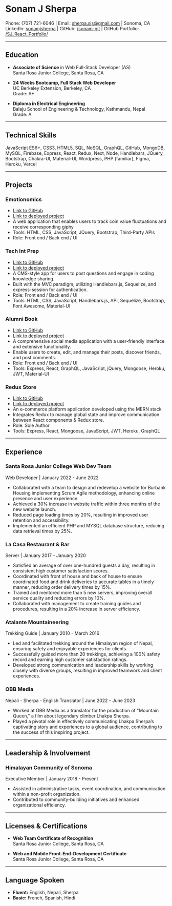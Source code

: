 # Sonam J Sherpa
Phone: (707) 721-6046 | Email: sherpa.sjs@gmail.com | Sonoma, CA
LinkedIn: [sonamjsherpa](https://www.linkedin.com/in/sonamjsherpa) | GitHub: [/sonam-git](https://github.com/sonam-git) | GitHub Portfolio: [/SJ_React_Portfolio/](https://github.com/SJ_React_Portfolio/)

---

## Education

- **Associate of Science** in Web Full-Stack Developer (AS)  
  Santa Rosa Junior College, Santa Rosa, CA

- **24 Weeks Bootcamp, Full Stack Web Developer**  
  UC Berkeley Extension, Berkeley, CA  
  Grade: A+

- **Diploma in Electrical Engineering**  
  Balaju School of Engineering & Technology, Kathmandu, Nepal  
  Grade: A

---

## Technical Skills

JavaScript ES6+, CSS3, HTML5, SQL, NoSQL, GraphQL, GitHub, MongoDB, MySQL, Firebase, Express, React, Redux, Next, Node, Handlebars, JQuery, Bootstrap, Chakra-UI, Material-UI, Wordpress, PHP (familiar), Figma, Heroku, Vercel

---

## Projects

### Emotionomics
- [Link to GitHub](#)
- [Link to deployed project](#)
- A web application that enables users to track coin value fluctuations and receive corresponding giphy
- Tools: HTML, CSS, JavaScript, JQuery, Bootstrap, Third-Party APIs
- Role: Front end / Back end / UI

### Tech Int Prep
- [Link to GitHub](#)
- [Link to deployed project](#)
- A CMS-style app for users to post questions and engage in coding knowledge sharing.
- Built with the MVC paradigm, utilizing Handlebars.js, Sequelize, and express-session for authentication.
- Role: Front end / Back end / UI
- Tools: HTML, CSS, JavaScript, Handlebars.js, API, Sequelize, Bootstrap, Font Awesome, Material-UI

### Alumni Book
- [Link to GitHub](#)
- [Link to deployed project](#)
- A comprehensive social media application with a user-friendly interface and extensive functionality.
- Enable users to create, edit, and manage their posts, discover friends, and post comments.
- Role: Front end / Back end / UI
- Tools: Express, React, GraphQL, JavaScript, jQuery, Mongoose, Heroku, JWT, Material-UI

### Redux Store
- [Link to GitHub](#)
- [Link to deployed project](#)
- An e-commerce platform application developed using the MERN stack
- Integrates Redux to manage global state and improve communication between React components & Redux store.
- Role: Sole Author
- Tools: Express, React, Mongoose, JavaScript, JWT, Heroku, GraphQL

---

## Experience

### Santa Rosa Junior College Web Dev Team
Web Developer | January 2022 - June 2022
- Collaborated with a team to design and redevelop a website for Burbank Housing implementing Scrum Agile methodology, enhancing online presence and user experience.
- Achieved a 30% increase in website traffic within three months of the new website launch.
- Reduced page loading times by 20%, resulting in improved user retention and accessibility.
- Implemented an efficient PHP and MYSQL database structure, reducing data retrieval times by 25%.

### La Casa Restaurant & Bar
Server | January 2017 - January 2020
- Satisfied an average of over one-hundred guests a day, resulting in consistent high customer satisfaction scores.
- Coordinated with front of house and back of house to ensure coordinated food and drink deliveries to accurate tables in a timely manner, reducing order delivery times by 15%.
- Trained and mentored more than 5 new servers, improving overall service quality and reducing errors by 10%.
- Collaborated with management to create training guides and procedures, resulting in a 20% increase in server efficiency.

### Atalante Mountaineering
Trekking Guide | January 2010 - March 2016
- Led and facilitated trekking around the Himalayan region of Nepal, ensuring safety and enjoyable experiences for clients.
- Successfully guided more than 20 trekkings, achieving a 100% safety record and earning high customer satisfaction ratings.
- Developed strong communication and leadership skills by working closely with diverse groups, resulting in improved teamwork and client experiences.

### OBB Media
Nepali - Sherpa - English Translator | June 2022 - June 2023
- Worked at OBB Media as a translator for the production of "Mountain Queen," a film about legendary climber Lhakpa Sherpa.
- Played a pivotal role in effectively communicating Lhakpa Sherpa’s captivating story and experiences to a global audience, contributing to the success of this inspiring project.

---

## Leadership & Involvement

### Himalayan Community of Sonoma
Executive Member | January 2018 - Present
- Assisted in administrative tasks, event coordination, and communication within a non-profit organization.
- Contributed to community-building initiatives and enhanced organizational efficiency.

---

## Licenses & Certifications

- **Web Team Certificate of Recognition**  
  Santa Rosa Junior College, Santa Rosa, CA

- **Web and Mobile Front-End-Development Certificate**  
  Santa Rosa Junior College, Santa Rosa, CA

---

## Language Spoken

- **Fluent:** English, Nepali, Sherpa
- **Basic:** French, Spanish, Hindi
